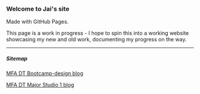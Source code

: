 ### Welcome to Jai's site
Made with GitHub Pages.

This page is a work in progress - I hope to spin this into a working website showcasing my new and old work, documenting my progress on the way.

***

##### Sitemap

[MFA DT Bootcamp-design blog](http://dhananjaih.github.io/site/pages/bootcamp-design/)

[MFA DT Major Studio 1 blog](http://dhananjaih.github.io/site/pages/ms1/)
